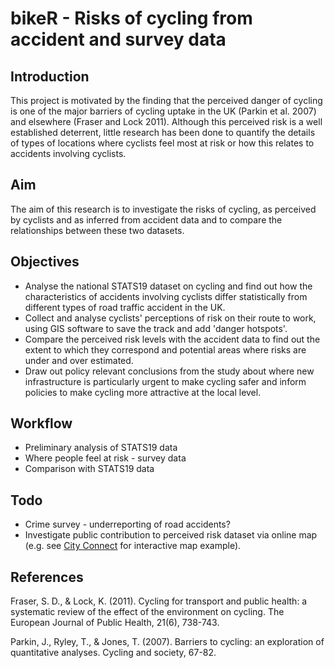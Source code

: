 bikeR - Risks of cycling from accident and survey data
=====

## Introduction
This project is motivated by the finding that the perceived danger of 
cycling is one of the major barriers of cycling uptake in the UK
(Parkin et al. 2007)
and elsewhere (Fraser and Lock 2011). Although this perceived risk 
is a well established deterrent, little research has been done to 
quantify the details of types of locations where cyclists feel most 
at risk or how this relates to accidents involving cyclists.

## Aim
The aim of this research is to investigate the risks of cycling,
as perceived by cyclists and as inferred from accident data 
and to compare the relationships between these two datasets.

## Objectives
- Analyse the national STATS19 dataset on cycling and find out how 
the characteristics of accidents involving cyclists differ statistically 
from different types of road traffic accident in the UK.
- Collect and analyse cyclists' perceptions of risk on their route to work, 
using GIS software to save the track and add 'danger hotspots'.
- Compare the perceived risk levels with the accident data to find out 
the extent to which they correspond and potential areas where risks
are under and over estimated.
- Draw out policy relevant conclusions from the study about where 
new infrastructure is particularly urgent to make cycling safer and 
inform policies to make cycling more attractive at the local level.

## Workflow
- Preliminary analysis of STATS19 data
- Where people feel at risk - survey data
- Comparison with STATS19 data

## Todo

- Crime survey - underreporting of road accidents?
- Investigate public contribution to perceived risk dataset via 
online map (e.g. see 
[City Connect](http://www.cyclecityconnect.co.uk/participate.php) for interactive map example).

## References

Fraser, S. D., & Lock, K. (2011). Cycling for transport and public health: a systematic review of the effect of the environment on cycling. The European Journal of Public Health, 21(6), 738-743.

Parkin, J., Ryley, T., & Jones, T. (2007). Barriers to cycling: an exploration of quantitative analyses. Cycling and society, 67-82.

